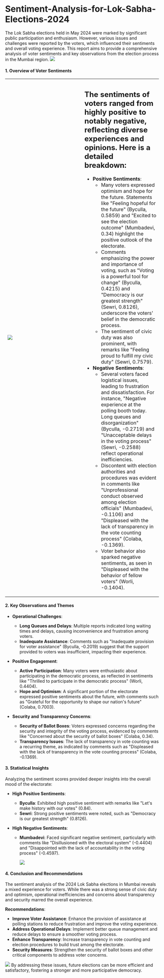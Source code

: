 # Sentiment-Analysis-for-Lok-Sabha-Elections-2024
The Lok Sabha elections held in May 2024 were marked by significant public participation and enthusiasm. However, various issues and challenges were reported by the voters, which influenced their sentiments and overall voting experience. This report aims to provide a comprehensive analysis of voter sentiments and key observations from the election process in the Mumbai region.
<img src="https://github.com/Sonawane-Karan26/Sentiment-Analysis-for-Lok-Sabha-Elections-2024/blob/main/Capture3?raw=true">

#### 1. **Overview of Voter Sentiments**
<table class="noBorder">
  <tr>
    <td width="50%" height="50%"> 
      <img src="https://github.com/Sonawane-Karan26/Sentiment-Analysis-for-Lok-Sabha-Elections-2024/blob/main/Constituencies_Map_Mumbai_South.PNG?raw=true">
    </td>
    <td valign="top">
      <H2>The sentiments of voters ranged from highly positive to notably negative, reflecting diverse experiences and opinions. Here is a detailed breakdown:</H2>
      <ul>
        <li><b>Positive Sentiments</b>:
          <ul>
            <li>Many voters expressed optimism and hope for the future. Statements like "Feeling hopeful for the future" (Byculla, 0.5859) and "Excited to see the election outcome" (Mumbadevi, 0.34) highlight the positive outlook of the electorate.</li>
            <li>Comments emphasizing the power and importance of voting, such as "Voting is a powerful tool for change" (Byculla, 0.4215) and "Democracy is our greatest strength" (Sewri, 0.8126), underscore the voters' belief in the democratic process.</li>
            <li>The sentiment of civic duty was also prominent, with remarks like "Feeling proud to fulfill my civic duty" (Sewri, 0.7579).</li>
          </ul>
        </li>
        <li><b>Negative Sentiments</b>:
          <ul>
            <li>Several voters faced logistical issues, leading to frustration and dissatisfaction. For instance, "Negative experience at the polling booth today. Long queues and disorganization" (Byculla, -0.2719) and "Unacceptable delays in the voting process" (Sewri, -0.2588) reflect operational inefficiencies.</li>
            <li>Discontent with election authorities and procedures was evident in comments like "Unprofessional conduct observed among election officials" (Mumbadevi, -0.1106) and "Displeased with the lack of transparency in the vote counting process" (Colaba, -0.1369).</li>
            <li>Voter behavior also sparked negative sentiments, as seen in "Displeased with the behavior of fellow voters" (Worli, -0.1404).</li>
          </ul>
        </li>
      </ul>
    </td>
  </tr> 
</table>


#### 2. **Key Observations and Themes**

- **Operational Challenges**:
  - **Long Queues and Delays**: Multiple reports indicated long waiting times and delays, causing inconvenience and frustration among voters.
  - **Inadequate Assistance**: Comments such as "Inadequate provision for voter assistance" (Byculla, -0.2019) suggest that the support provided to voters was insufficient, impacting their experience.

- **Positive Engagement**:
  - **Active Participation**: Many voters were enthusiastic about participating in the democratic process, as reflected in sentiments like "Thrilled to participate in the democratic process" (Worli, 0.4404).
  - **Hope and Optimism**: A significant portion of the electorate expressed positive sentiments about the future, with comments such as "Grateful for the opportunity to shape our nation's future" (Colaba, 0.7003).

- **Security and Transparency Concerns**:
  - **Security of Ballot Boxes**: Voters expressed concerns regarding the security and integrity of the voting process, evidenced by comments like "Concerned about the security of ballot boxes" (Colaba, 0.34).
  - **Transparency Issues**: The lack of transparency in vote counting was a recurring theme, as indicated by comments such as "Displeased with the lack of transparency in the vote counting process" (Colaba, -0.1369).

#### 3. **Statistical Insights**

Analyzing the sentiment scores provided deeper insights into the overall mood of the electorate:

- **High Positive Sentiments**:
  - **Byculla**: Exhibited high positive sentiment with remarks like "Let's make history with our votes" (0.84).
  - **Sewri**: Strong positive sentiments were noted, such as "Democracy is our greatest strength" (0.8126).

- **High Negative Sentiments**:
  - **Mumbadevi**: Faced significant negative sentiment, particularly with comments like "Disillusioned with the electoral system" (-0.4404) and "Disappointed with the lack of accountability in the voting process" (-0.4597).
 
    <img src="https://github.com/Sonawane-Karan26/Sentiment-Analysis-for-Lok-Sabha-Elections-2024/blob/main/Capture1?raw=true">

#### 4. **Conclusion and Recommendations**

The sentiment analysis of the 2024 Lok Sabha elections in Mumbai reveals a mixed experience for voters. While there was a strong sense of civic duty and optimism, operational inefficiencies and concerns about transparency and security marred the overall experience. 

**Recommendations**:
- **Improve Voter Assistance**: Enhance the provision of assistance at polling stations to reduce frustration and improve the voting experience.
- **Address Operational Delays**: Implement better queue management and reduce delays to ensure a smoother voting process.
- **Enhance Transparency**: Increase transparency in vote counting and election procedures to build trust among the electorate.
- **Security Measures**: Strengthen the security of ballot boxes and other critical components to address voter concerns.

<img src="https://github.com/Sonawane-Karan26/Sentiment-Analysis-for-Lok-Sabha-Elections-2024/blob/main/Capture2?raw=true">
By addressing these issues, future elections can be more efficient and satisfactory, fostering a stronger and more participative democracy.
